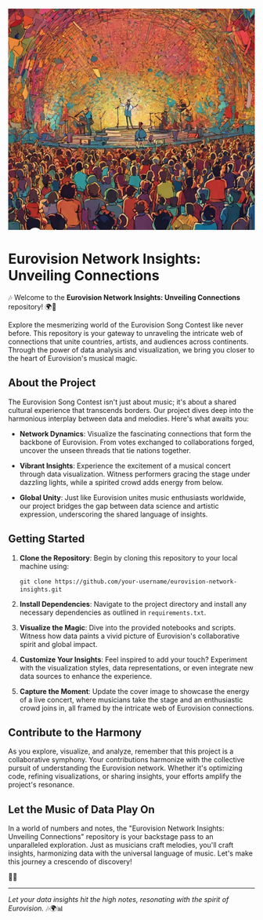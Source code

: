 ![Eurovision Network Insights](https://github.com/ruturaj0626/EuroVision-Network-Insights-Unveiling-Connections/blob/main/Eurovision..jpg)

# Eurovision Network Insights: Unveiling Connections

🎶 Welcome to the **Eurovision Network Insights: Unveiling Connections** repository! 🌍🎤

Explore the mesmerizing world of the Eurovision Song Contest like never before. This repository is your gateway to unraveling the intricate web of connections that unite countries, artists, and audiences across continents. Through the power of data analysis and visualization, we bring you closer to the heart of Eurovision's musical magic.

## About the Project

The Eurovision Song Contest isn't just about music; it's about a shared cultural experience that transcends borders. Our project dives deep into the harmonious interplay between data and melodies. Here's what awaits you:

- **Network Dynamics**: Visualize the fascinating connections that form the backbone of Eurovision. From votes exchanged to collaborations forged, uncover the unseen threads that tie nations together.

- **Vibrant Insights**: Experience the excitement of a musical concert through data visualization. Witness performers gracing the stage under dazzling lights, while a spirited crowd adds energy from below.

- **Global Unity**: Just like Eurovision unites music enthusiasts worldwide, our project bridges the gap between data science and artistic expression, underscoring the shared language of insights.

## Getting Started

1. **Clone the Repository**: Begin by cloning this repository to your local machine using:
   ```
   git clone https://github.com/your-username/eurovision-network-insights.git
   ```

2. **Install Dependencies**: Navigate to the project directory and install any necessary dependencies as outlined in `requirements.txt`.

3. **Visualize the Magic**: Dive into the provided notebooks and scripts. Witness how data paints a vivid picture of Eurovision's collaborative spirit and global impact.

4. **Customize Your Insights**: Feel inspired to add your touch? Experiment with the visualization styles, data representations, or even integrate new data sources to enhance the experience.

5. **Capture the Moment**: Update the cover image to showcase the energy of a live concert, where musicians take the stage and an enthusiastic crowd joins in, all framed by the intricate web of Eurovision connections.

## Contribute to the Harmony

As you explore, visualize, and analyze, remember that this project is a collaborative symphony. Your contributions harmonize with the collective pursuit of understanding the Eurovision network. Whether it's optimizing code, refining visualizations, or sharing insights, your efforts amplify the project's resonance.

## Let the Music of Data Play On

In a world of numbers and notes, the "Eurovision Network Insights: Unveiling Connections" repository is your backstage pass to an unparalleled exploration. Just as musicians craft melodies, you'll craft insights, harmonizing data with the universal language of music. Let's make this journey a crescendo of discovery!

🎵🌟

---

*Let your data insights hit the high notes, resonating with the spirit of Eurovision.* 🎶🌍📊
